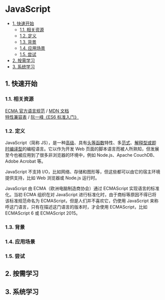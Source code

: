 # JavaScript<!-- omit in toc -->

- [1. 快速开始](#1-快速开始)
  - [1.1. 相关资源](#11-相关资源)
  - [1.2. 定义](#12-定义)
  - [1.3. 背景](#13-背景)
  - [1.4. 应用场景](#14-应用场景)
  - [1.5. 尝试](#15-尝试)
- [2. 按需学习](#2-按需学习)
- [3. 系统学习](#3-系统学习)

## 1. 快速开始

### 1.1. 相关资源

[ECMA 官方语言规范](https://www.ecma-international.org/publications-and-standards/standards/ecma-262/) / [MDN 文档](https://developer.mozilla.org/zh-CN/docs/Web/JavaScript)  
[特性兼容表](https://kangax.github.io/compat-table) / [阮一峰《ES6 标准入门》](https://es6.ruanyifeng.com/)

### 1.2. 定义

JavaScript（简称 JS），是一种[高级](../../../glossary/高级语言与低级语言.md)、具有[头等函数](../../../glossary/头等函数.md)特性、多[范式](../../../glossary/编程范式.md)、[解释型或即时编译型](../../../glossary/解释型、编译型与即时编译型语言.md)的编程语言。它以作为开发 Web 页面的脚本语言而被人所熟知，但发展至今也被应用到了很多非浏览器的环境中，例如 Node.js、Apache CouchDB、Adobe Acrobat 等。

JavaScript 不支持 I/O，比如网络、存储和图形等，但这些都可以由它的宿主环境提供支持，比如 Web 浏览器或 Node.js 运行时。

JavaScript 由 ECMA（欧洲电脑制造商协会）通过 ECMAScript 实现语言的标准化。当初 ECMA 组织在对 JavaScript 进行标准化时，由于商标等原因不得已将该标准规范命名为 ECMAScript，但是人们并不喜欢它，仍使用 JavaScript 来称呼这门语言，只有在描述这门语言的版本时，才会使用 ECMAScript，比如 ECMAScript 6 或 ECMAScript 2015。

### 1.3. 背景

### 1.4. 应用场景

### 1.5. 尝试

## 2. 按需学习

## 3. 系统学习
